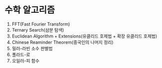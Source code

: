 # 수학 알고리즘 #
1. FFT(Fast Fourier Transform)
2. Ternary Search(삼분 탐색)
3. Euclidean Algorithm + Extensions(유클리드 호제법 + 확장 유클리드 호제법)
4. Chinese Reaminder Theorem(중국인의 나머지 정리)
5. 밀러-라빈 소수 판별법
6. 폴라드-로
7. 오일러-피 함수
